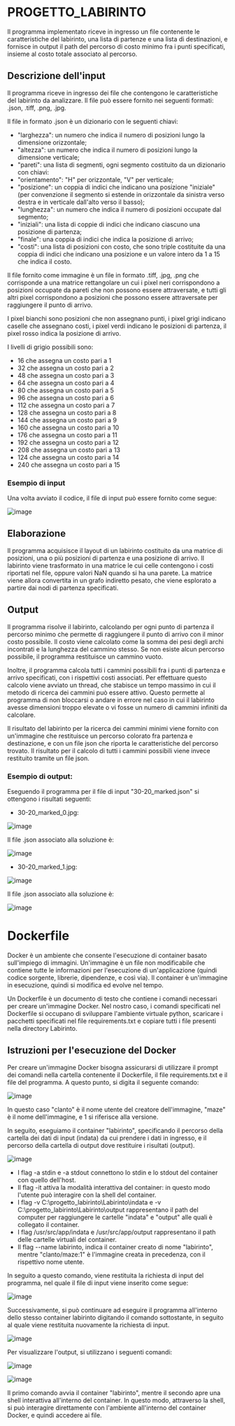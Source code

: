 # PROGETTO_LABIRINTO

Il programma implementato riceve in ingresso un file contenente le caratteristiche del labirinto, una lista di partenze e una lista di destinazioni, e fornisce in output il path del percorso di costo minimo fra i punti specificati, insieme al costo totale associato al percorso.

## Descrizione dell'input

Il programma riceve in ingresso dei file che contengono le caratteristiche del labirinto da analizzare. 
Il file può essere fornito nei seguenti formati: .json, .tiff, .png, .jpg. 

Il file in formato .json è un dizionario con le seguenti chiavi:

- "larghezza": un numero che indica il numero di posizioni lungo la dimensione orizzontale;
- "altezza": un numero che indica il numero di posizioni lungo la dimensione verticale;
- "pareti": una lista di segmenti, ogni segmento costituito da un dizionario con chiavi:
- "orientamento": "H" per orizzontale, "V" per verticale;
- "posizione": un coppia di indici che indicano una posizione "iniziale" (per convenzione il segmento si estende in orizzontale da  sinistra verso destra e in verticale dall'alto verso il basso);
- "lunghezza": un numero che indica il numero di posizioni occupate dal segmento;
- "iniziali": una lista di coppie di indici che indicano ciascuno una posizione di partenza;
- "finale": una coppia di indici che indica la posizione di arrivo;
- "costi": una lista di posizioni con costo, che sono triple costituite da una coppia di indici che indicano una posizione e un valore intero da 1 a 15 che indica il costo.

Il file fornito come immagine è un file in formato .tiff, .jpg, .png che corrisponde a una matrice rettangolare un cui i pixel neri corrispondono a posizioni occupate da pareti che non possono essere attraversate, e tutti gli altri pixel corrispondono a posizioni che possono essere attraversate per raggiungere il punto di arrivo.

I pixel bianchi sono posizioni che non assegnano punti, i pixel grigi indicano caselle che assegnano costi, i pixel verdi indicano le posizioni di partenza, il pixel rosso indica la posizione di arrivo.

I livelli di grigio possibili sono:

- 16 che assegna un costo pari a 1
- 32 che assegna un costo pari a 2
- 48 che assegna un costo pari a 3
- 64 che assegna un costo pari a 4
- 80 che assegna un costo pari a 5
- 96 che assegna un costo pari a 6
- 112 che assegna un costo pari a 7
- 128 che assegna un costo pari a 8
- 144 che assegna un costo pari a 9
- 160 che assegna un costo pari a 10
- 176 che assegna un costo pari a 11
- 192 che assegna un costo pari a 12
- 208 che assegna un costo pari a 13
- 124 che assegna un costo pari a 14
- 240 che assegna un costo pari a 15

### Esempio di input

Una volta avviato il codice, il file di input può essere fornito come segue:

![image](https://github.com/Spamp/progetto_labirinto/assets/118067217/32349e8b-3d91-40df-9bf1-6926602547a9)


## Elaborazione

Il programma acquisisce il layout di un labirinto costituito da una matrice di posizioni, una o più posizioni di partenza e una posizione di arrivo. Il labirinto viene trasformato in una matrice le cui celle contengono i costi riportati nel file, oppure valori NaN quando si ha una parete. 
La matrice viene allora convertita in un grafo indiretto pesato, che viene esplorato a partire dai nodi di partenza specificati.

## Output

Il programma risolve il labirinto, calcolando per ogni punto di partenza il percorso minimo che permette di raggiungere il punto di arrivo con il minor costo possibile. Il costo viene calcolato come la somma dei pesi degli archi incontrati e la lunghezza del cammino stesso. Se non esiste alcun percorso possibile, il programma restituisce un cammino vuoto. 

Inoltre, il programma calcola tutti i cammini possibili fra i punti di partenza e arrivo specificati, con i rispettivi costi associati.
Per effettuare questo calcolo viene avviato un thread, che stabisce un tempo massimo in cui il metodo di ricerca dei cammini può essere attivo. Questo permette al programma di non bloccarsi o andare in errore nel caso in cui il labirinto avesse dimensioni troppo elevate o vi fosse un numero di cammini infiniti da calcolare. 

Il risultato del labirinto per la ricerca dei cammini minimi viene fornito con un'immagine che restituisce un percorso colorato fra partenza e destinazione, e con un file json che riporta le caratteristiche del percorso trovato. 
Il risultato per il calcolo di tutti i cammini possibili viene invece restituito tramite un file json.

### Esempio di output:

Eseguendo il programma per il file di input "30-20_marked.json" si ottengono i risultati seguenti:

- 30-20_marked_0.jpg: 

![image](https://github.com/Spamp/progetto_labirinto/assets/118067217/768e37a4-edcd-42e8-b6b9-aea4d98b571d)

Il file .json associato alla soluzione è:

![image](https://github.com/Spamp/progetto_labirinto/assets/118067217/0103cfbb-1a72-474e-a3be-966e4ba9403c)

- 30-20_marked_1.jpg:

![image](https://github.com/Spamp/progetto_labirinto/assets/118067217/3c306f36-3e75-41f0-a98e-ed105478f615)

Il file .json associato alla soluzione è: 

![image](https://github.com/Spamp/progetto_labirinto/assets/118067217/6ec64848-e67a-4090-87a4-c22f1a1e5005)

# Dockerfile

Docker è un ambiente che consente l'esecuzione di container basato sull'impiego di immagini. Un'immagine è un file non modificabile che contiene tutte le informazioni per l'esecuzione di un'applicazione (quindi codice sorgente, librerie, dipendenze, e così via). Il container è un'immagine in esecuzione, quindi si modifica ed evolve nel tempo. 

Un Dockerfile è un documento di testo che contiene i comandi necessari per creare un'immagine Docker. Nel nostro caso, i comandi specificati nel Dockerfile  si occupano di sviluppare l'ambiente virtuale python, scaricare i pacchetti specificati nel file requirements.txt e copiare tutti i file presenti nella directory Labirinto. 

## Istruzioni per l'esecuzione del Docker

Per creare un'immagine Docker bisogna assicurarsi di utilizzare il prompt dei comandi nella cartella contenente il Dockerfile, il file requirements.txt e il file del programma. A questo punto, si digita il seguente comando: 

![image](https://github.com/Spamp/progetto_labirinto/assets/118067217/67399ec8-72f2-47ff-ac14-c877e20dae7c)

In questo caso "clanto" è il nome utente del creatore dell'immagine, "maze" è il nome dell'immagine, e 1 si riferisce alla versione. 

In seguito, eseguiamo il container "labirinto", specificando il percorso della cartella dei dati di input (indata) da cui prendere i dati in ingresso, e il percorso della cartella di output dove restituire i risultati (output). 

![image](https://github.com/Spamp/progetto_labirinto/assets/118067217/25af8bbb-afe1-4775-8bba-6eb4e844a832)

- I flag -a stdin e -a stdout connettono lo stdin e lo stdout del container con quello dell'host.
- Il flag -it attiva la modalità interattiva del container: in questo modo l'utente può interagire con la shell del container.
- I flag -v C:\progetto_labirinto\Labirinto\indata e -v C:\progetto_labirinto\Labirinto\output rappresentano il path del computer per raggiungere le cartelle "indata" e "output" alle quali è collegato il container.
- I flag /usr/src/app/indata e /usr/src/app/output rappresentano il path delle cartelle virtuali del container. 
- Il flag --name labirinto, indica il container creato di nome "labirinto", mentre "clanto/maze:1" è l'immagine creata in precedenza, con il rispettivo nome utente. 

In seguito a questo comando, viene restituita la richiesta di input del programma, nel quale il file di input viene inserito come segue:

![image](https://github.com/Spamp/progetto_labirinto/assets/118067217/a93d4079-f197-4e5d-861a-74fa402789ba)

Successivamente, si può continuare ad eseguire il programma all'interno dello stesso container labirinto digitando il comando sottostante, in seguito al quale viene restituita nuovamente la richiesta di input.  

![image](https://github.com/Spamp/progetto_labirinto/assets/118067217/e35d689d-a167-480f-9645-fa2bb147d035)

Per visualizzare l'output, si utilizzano i seguenti comandi:

![image](https://github.com/Spamp/progetto_labirinto/assets/118067217/80c9f97f-5143-47f5-969e-5ad8013efb7c)

![image](https://github.com/Spamp/progetto_labirinto/assets/118067217/7fd968c4-74e9-4e90-829c-71b9d4225366)

Il primo comando avvia il container "labirinto", mentre il secondo apre una shell interattiva all'interno del container. In questo modo, attraverso la shell, si può interagire direttamente con l'ambiente all'interno del container Docker, e quindi accedere ai file. 


